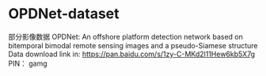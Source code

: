 # OPDNet-dataset
部分影像数据
OPDNet: An offshore platform detection network based on bitemporal bimodal remote sensing images and a pseudo-Siamese structure
Data download link in: 
https://pan.baidu.com/s/1zy-C-MKd2l11Hew6kb5X7g PIN： gamg
